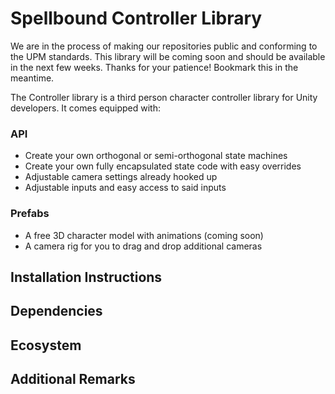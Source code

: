 # Spellbound Controller Library

We are in the process of making our repositories public and conforming to the UPM standards. This library will be coming soon and should be available in the next few weeks. Thanks for your patience! Bookmark this in the meantime.

The Controller library is a third person character controller library for Unity developers. It comes equipped with:

### API
- Create your own orthogonal or semi-orthogonal state machines
- Create your own fully encapsulated state code with easy overrides
- Adjustable camera settings already hooked up
- Adjustable inputs and easy access to said inputs

### Prefabs
- A free 3D character model with animations (coming soon)
- A camera rig for you to drag and drop additional cameras

## Installation Instructions

## Dependencies

## Ecosystem

## Additional Remarks